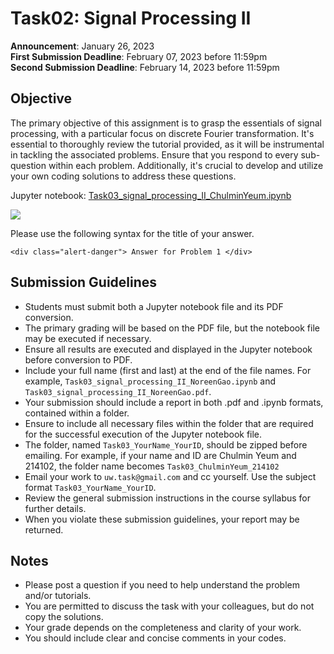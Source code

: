 # Task02: Signal Processing II

**Announcement**: January 26, 2023        
**First Submission Deadline**: February 07, 2023 before 11:59pm  
**Second Submission Deadline**: February 14, 2023 before 11:59pm       

## Objective

The primary objective of this assignment is to grasp the essentials of signal processing, with a particular focus on discrete Fourier transformation. It's essential to thoroughly review the tutorial provided, as it will be instrumental in tackling the associated problems. Ensure that you respond to every sub-question within each problem. Additionally, it's crucial to develop and utilize your own coding solutions to address these questions.

Jupyter notebook: [Task03_signal_processing_II_ChulminYeum.ipynb](Task03_signal_processing_II_ChulminYeum.ipynb)


![](img/how_to_write_your_answer.png)

Please use the following syntax for the title of your answer.

``<div class="alert-danger"> Answer for Problem 1 </div>``

## Submission Guidelines
* Students must submit both a Jupyter notebook file and its PDF conversion.
* The primary grading will be based on the PDF file, but the notebook file may be executed if necessary.
* Ensure all results are executed and displayed in the Jupyter notebook before conversion to PDF. 
* Include your full name (first and last) at the end of the file names. For example, `Task03_signal_processing_II_NoreenGao.ipynb` and `Task03_signal_processing_II_NoreenGao.pdf`.
* Your submission should include a report in both .pdf and .ipynb formats, contained within a folder. 
* Ensure to include all necessary files within the folder that are required for the successful execution of the Jupyter notebook file.
* The folder, named `Task03_YourName_YourID`, should be zipped before emailing. For example, if your name and ID are Chulmin Yeum and 214102, the folder name becomes `Task03_ChulminYeum_214102`
* Email your work to `uw.task@gmail.com` and cc yourself. Use the subject format `Task03_YourName_YourID`.
* Review the general submission instructions in the course syllabus for further details.
* When you violate these submission guidelines, your report may be returned. 


## Notes
* Please post a question if you need to help understand the problem and/or tutorials. 
* You are permitted to discuss the task with your colleagues, but do not copy the solutions.     
* Your grade depends on the completeness and clarity of your work.  
* You should include clear and concise comments in your codes.  